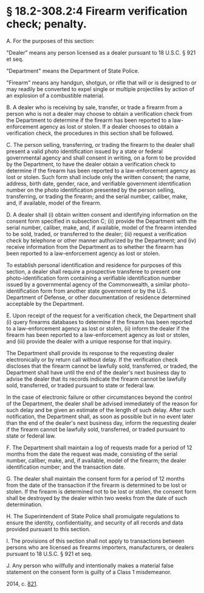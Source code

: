 # § 18.2-308.2:4 Firearm verification check; penalty.

<p>A. For the purposes of this section:</p><p>"Dealer" means any person licensed as a dealer pursuant to 18 U.S.C. § 921 et seq.</p><p>"Department" means the Department of State Police.</p><p>"Firearm" means any handgun, shotgun, or rifle that will or is designed to or may readily be converted to expel single or multiple projectiles by action of an explosion of a combustible material.</p><p>B. A dealer who is receiving by sale, transfer, or trade a firearm from a person who is not a dealer may choose to obtain a verification check from the Department to determine if the firearm has been reported to a law-enforcement agency as lost or stolen. If a dealer chooses to obtain a verification check, the procedures in this section shall be followed.</p><p>C. The person selling, transferring, or trading the firearm to the dealer shall present a valid photo identification issued by a state or federal governmental agency and shall consent in writing, on a form to be provided by the Department, to have the dealer obtain a verification check to determine if the firearm has been reported to a law-enforcement agency as lost or stolen. Such form shall include only the written consent; the name, address, birth date, gender, race, and verifiable government identification number on the photo identification presented by the person selling, transferring, or trading the firearm; and the serial number, caliber, make, and, if available, model of the firearm.</p><p>D. A dealer shall (i) obtain written consent and identifying information on the consent form specified in subsection C; (ii) provide the Department with the serial number, caliber, make, and, if available, model of the firearm intended to be sold, traded, or transferred to the dealer; (iii) request a verification check by telephone or other manner authorized by the Department; and (iv) receive information from the Department as to whether the firearm has been reported to a law-enforcement agency as lost or stolen.</p><p>To establish personal identification and residence for purposes of this section, a dealer shall require a prospective transferee to present one photo-identification form containing a verifiable identification number issued by a governmental agency of the Commonwealth, a similar photo-identification form from another state government or by the U.S. Department of Defense, or other documentation of residence determined acceptable by the Department.</p><p>E. Upon receipt of the request for a verification check, the Department shall (i) query firearms databases to determine if the firearm has been reported to a law-enforcement agency as lost or stolen, (ii) inform the dealer if the firearm has been reported to a law-enforcement agency as lost or stolen, and (iii) provide the dealer with a unique response for that inquiry.</p><p>The Department shall provide its response to the requesting dealer electronically or by return call without delay. If the verification check discloses that the firearm cannot be lawfully sold, transferred, or traded, the Department shall have until the end of the dealer's next business day to advise the dealer that its records indicate the firearm cannot be lawfully sold, transferred, or traded pursuant to state or federal law.</p><p>In the case of electronic failure or other circumstances beyond the control of the Department, the dealer shall be advised immediately of the reason for such delay and be given an estimate of the length of such delay. After such notification, the Department shall, as soon as possible but in no event later than the end of the dealer's next business day, inform the requesting dealer if the firearm cannot be lawfully sold, transferred, or traded pursuant to state or federal law.</p><p>F. The Department shall maintain a log of requests made for a period of 12 months from the date the request was made, consisting of the serial number, caliber, make, and, if available, model of the firearm; the dealer identification number; and the transaction date.</p><p>G. The dealer shall maintain the consent form for a period of 12 months from the date of the transaction if the firearm is determined to be lost or stolen. If the firearm is determined not to be lost or stolen, the consent form shall be destroyed by the dealer within two weeks from the date of such determination.</p><p>H. The Superintendent of State Police shall promulgate regulations to ensure the identity, confidentiality, and security of all records and data provided pursuant to this section.</p><p>I. The provisions of this section shall not apply to transactions between persons who are licensed as firearms importers, manufacturers, or dealers pursuant to 18 U.S.C. § 921 et seq.</p><p>J. Any person who willfully and intentionally makes a material false statement on the consent form is guilty of a Class 1 misdemeanor.</p><p>2014, c. <a href='http://lis.virginia.gov/cgi-bin/legp604.exe?141+ful+CHAP0821'>821</a>.</p>